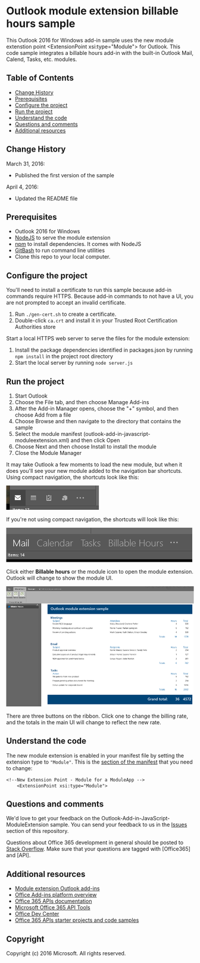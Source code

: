 # Outlook module extension billable hours sample
This Outlook 2016 for Windows add-in sample uses the new module extenstion point \<ExtensionPoint xsi:type="Module"> for Outlook. This code sample integrates a billable hours add-in with the built-in Outlook Mail, Calend, Tasks, etc. modules.

## Table of Contents
* [Change History](#change-history)
* [Prerequisites](#prerequisites)
* [Configure the project](#configure-the-project)
* [Run the project](#run-the-project)
* [Understand the code](#understand-the-code)
* [Questions and comments](#questions-and-comments)
* [Additional resources](#additional-resources)

## Change History
March 31, 2016:
* Published the first version of the sample

April 4, 2016:
* Updated the README file

## Prerequisites

* Outlook 2016 for Windows
* [NodeJS](https://nodejs.org/en) to serve the module extension
* [npm](https://www.npmjs.com/) to install dependencies. It comes with NodeJS
* [GitBash](http://www.git-scm.com/downloads) to run command line utilities
* Clone this repo to your local computer.

## Configure the project

You'll need to install a certificate to run this sample because add-in commands require HTTPS. Because add-in commands to not have a UI, you are not prompted to accept an invalid certificate.

1. Run ```./gen-cert.sh``` to create a certificate.
2. Double-click ```ca.crt``` and install it in your Trusted Root Certification Authorities store

Start a local HTTPS web server to serve the files for the module extension:

1. Install the package dependencies identified in packages.json by running ```npm install``` in the project root directory
2. Start the local server by running ```node server.js```

## Run the project

1. Start Outlook
2. Choose the File tab, and then choose Manage Add-ins
3. After the Add-in Manager opens, choose the "+" symbol, and then choose Add from a file
4. Choose Browse and then navigate to the directory that contains the sample
5. Select the module manifest (outlook-add-in-javascript-moduleextension.xml) and then click Open
6. Choose Next and then choose Install to install the module
7. Close the Module Manager

It may take Outlook a few moments to load the new module, but when it does you'll see your new module added to the navigation bar shortcuts. Using compact navigation, the shortcuts look like this:

![Shows add-in commands in the compact Outlook navigation bar.](/readme-images/Outlook-Compact-Navigation-Bar.png)

If you're not using compact navigation, the shortcuts will look like this:

![Shows a single module extension the the expanded navigation bar.](/readme-images/Outlook-Navigation-Bar.png)

Click either **Billable hours** or the module icon to open the module extension. Outlook will change
to show the module UI.

![Shows the user interface for the module extenstion.](/readme-images/Outlook-Billable-Hours-UI.png)

There are three buttons on the ribbon. Click one to change the billing rate, and the totals in the 
main UI will change to reflect the new rate. 

## Understand the code

The new module extension is enabled in your manifest file by setting the extension type to ```"Module"```. This is the [section of the manifest](https://github.com/chbighammsft/Outlook-Add-in-JavaScript-ModuleExtension-1/blob/98443386d33191e620631efac4f4f4045cb3b75a/outlook-add-in-javascript-moduleextension.xml#L70) that you need to change:

    <!--New Extension Point - Module for a ModuleApp -->
        <ExtensionPoint xsi:type="Module">


## Questions and comments
We'd love to get your feedback on the Outlook-Add-in-JavaScript-ModuleExtension sample. You can send your feedback to us in the [Issues](https://github.com/OfficeDev/Outlook-Add-in-JavaScript-ModuleExtension/issues) section of this repository.

Questions about Office 365 development in general should be posted to [Stack Overflow](http://stackoverflow.com/questions/tagged/Office365+API). Make sure that your questions are tagged with [Office365] and [API].

## Additional resources
* [Module extension Outlook add-ins](http://dev.office.com/docs/add-ins/outlook/extension-module-outlook-add-ins)
* [Office Add-ins platform overview](https://msdn.microsoft.com/EN-US/library/office/jj220082.aspx)
* [Office 365 APIs documentation](http://msdn.microsoft.com/office/office365/howto/platform-development-overview)
* [Microsoft Office 365 API Tools](https://visualstudiogallery.msdn.microsoft.com/a15b85e6-69a7-4fdf-adda-a38066bb5155)
* [Office Dev Center](http://dev.office.com/)
* [Office 365 APIs starter projects and code samples](http://msdn.microsoft.com/en-us/office/office365/howto/starter-projects-and-code-samples)

## Copyright
Copyright (c) 2016 Microsoft. All rights reserved.

